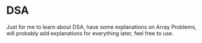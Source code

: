 # DSA
Just for me to learn about DSA, have some explanations on Array Problems, will probably add explanations for everything later, feel free to use.

